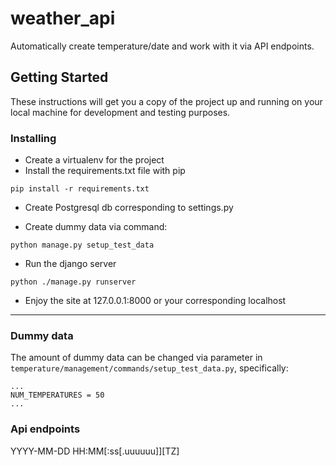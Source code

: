 # weather_api

Automatically create temperature/date and work with it via API endpoints.

## Getting Started

These instructions will get you a copy of the project up and running on your local machine for development and testing purposes.

### Installing


* Create a virtualenv for the project
* Install the requirements.txt file with pip


```
pip install -r requirements.txt
```
* Create Postgresql db corresponding to settings.py

* Create dummy data via command:

```
python manage.py setup_test_data
```

* Run the django server

```
python ./manage.py runserver
```

* Enjoy the site at 127.0.0.1:8000 or your corresponding localhost

---
### Dummy data
The amount of dummy data can be changed via parameter in `temperature/management/commands/setup_test_data.py`, specifically:
```
...
NUM_TEMPERATURES = 50
...
```

### Api endpoints
YYYY-MM-DD HH:MM[:ss[.uuuuuu]][TZ]
```

```